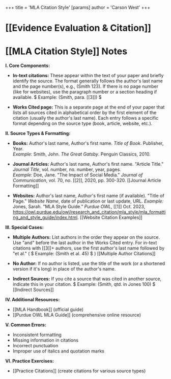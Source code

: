 +++
 title = 'MLA Citation Style'
[params]
	author = 'Carson West'
+++
# [[Evidence Evaluation & Citation]]
# [[MLA Citation Style]] Notes

**I. Core Components:**

*   **In-text citations:**  These appear within the text of your paper and briefly identify the source.  The format generally follows the author's last name and the page number(s), e.g., (Smith 123).  If there is no page number (like for websites), use the paragraph number or a section heading if available.  $ Example: (Smith, para. [[3]]) $ 

*   **Works Cited page:** This is a separate page at the end of your paper that lists all sources cited in alphabetical order by the first element of the citation (usually the author's last name).  Each entry follows a specific format depending on the source type (book, article, website, etc.).

**II. Source Types & Formatting:**

*   **Books:**  Author's last name, Author's first name. *Title of Book*. Publisher, Year.  
    *Example:* Smith, John. *The Great Gatsby*. Penguin Classics, 2010.

*   **Journal Articles:** Author's last name, Author's first name. "Article Title." *Journal Title*, vol. number, no. number, year, pages.  
    *Example:* Doe, Jane. "The Impact of Social Media." *Journal of Communication*, vol. 70, no. [[2]], 2020, pp. 300-320.  [[Journal Article Formatting]]

*   **Websites:**  Author's last name, Author's first name (if available). "Title of Page." *Website Name*, date of publication or last update, URL. 
    *Example:*  Jones, Sarah. "MLA Style Guide." *Purdue OWL*, [[1]] Oct. 2023, https://owl.purdue.edu/owl/research_and_citation/mla_style/mla_formatting_and_style_guide/index.html. [[Website Citation Examples]]


**III.  Special Cases:**

*   **Multiple Authors:** List authors in the order they appear on the source. Use "and" before the last author in the Works Cited entry. For in-text citations with [[3]]+ authors, use the first author's last name followed by "et al." ( $ Example: (Smith et al. 45) $ )  [[Multiple Author Citations]]

*   **No Author:** If no author is listed, use the title of the work (or a shortened version if it's long) in place of the author's name.

*   **Indirect Sources:** If you cite a source that was cited in another source, indicate this in your citation.   $ Example: (Smith, qtd. in Jones 100) $   [[Indirect Sources]]


**IV.  Additional Resources:**

*   [[MLA Handbook]] (official guide)
*   [[Purdue OWL MLA Guide]] (comprehensive online resource)


**V.  Common Errors:**

*   Inconsistent formatting
*   Missing information in citations
*   Incorrect punctuation
*   Improper use of italics and quotation marks


**VI.  Practice Exercises:**

*   [[Practice Citations]] (create citations for various source types)
